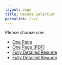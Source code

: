 ```yaml
---
layout: page
title: Resume Selection
permalink: /cv/
---
```


Please choose one:

- [One Page](onepage.html)
- [One Page (PDF)](ken-courville-cv-one-page.pdf)
- [Fully Detailed Resume](full.html)
- [Fully Detailed Resume](ken-courville-cv.pdf)
